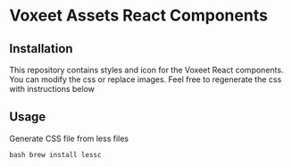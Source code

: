 Voxeet Assets React Components
=====================

## Installation

This repository contains styles and icon for the Voxeet React components. You can modify the css or replace images.
Feel free to regenerate the css with instructions below

## Usage

Generate CSS file from less files

``bash
brew install lessc
``
